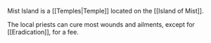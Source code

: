 Mist Island is a [[Temples|Temple]] located on the [[Island of Mist]].

The local priests can cure most wounds and ailments, except for [[Eradication]], for a fee.